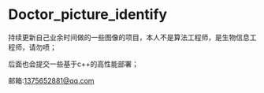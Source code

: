 # Doctor_picture_identify

持续更新自己业余时间做的一些图像的项目，本人不是算法工程师，是生物信息工程师，请勿喷；

后面也会提交一些基于c++的高性能部署；

邮箱:1375652881@qq.com
